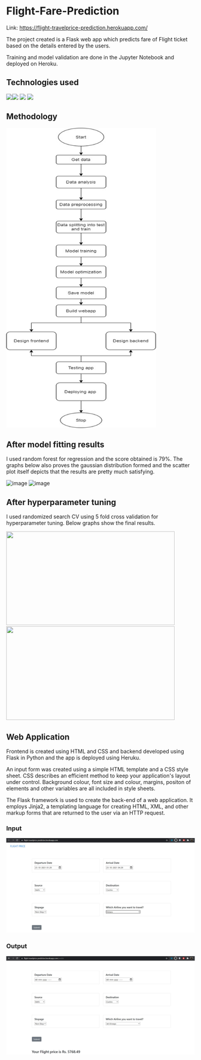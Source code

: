 # Flight-Fare-Prediction

Link: https://flight-travelprice-prediction.herokuapp.com/

The project created is a Flask web app which predicts fare of Flight ticket based on the details entered by the users. 

Training and model validation are done in the Jupyter Notebook and deployed on Heroku. 

## Technologies used

![](https://forthebadge.com/images/badges/made-with-python.svg)[<img target="_blank" src="https://flask.palletsprojects.com/en/1.1.x/_images/flask-logo.png" width=170>](https://flask.palletsprojects.com/en/1.1.x/) [<img target="_blank" src="https://number1.co.za/wp-content/uploads/2017/10/gunicorn_logo-300x85.png" width=280>](https://gunicorn.org) [<img target="_blank" src="https://scikit-learn.org/stable/_static/scikit-learn-logo-small.png" width=200>](https://scikit-learn.org/stable/) 

## Methodology
<img src="https://github.com/Snehal-2310/Flight-Fare-Prediction/blob/main/Images/flowchart.jpg" align="centre" alt="Methodolgy" width=400 height=800/> 

## After model fitting results
I used random forest for regression and the score obtained is 79%. The graphs below also proves the gaussian distribution formed and the scatter plot itself depicts that the results are pretty much satisfying.

![image](https://user-images.githubusercontent.com/62506140/137600258-291e62d2-dbfb-494b-8465-381c49eddd2a.png) ![image](https://user-images.githubusercontent.com/62506140/137600281-4e163afb-5b3a-4890-88ab-016b138ab43d.png)

## After hyperparameter tuning
I used randomized search CV using 5 fold cross validation for hyperparameter tuning. Below graphs show the final results.

<img src="https://user-images.githubusercontent.com/62506140/137600295-eaf2b7ea-7475-42db-9112-613c7fe9f615.png" width=450 height=250/> <img src="https://user-images.githubusercontent.com/62506140/137600303-1d3491fe-b353-44d0-abfe-da6982f716f3.png" width=450 height=250/>

## Web Application
Frontend is created using HTML and CSS and backend developed using Flask in Python and the app is deployed using Heruku.

An input form was created using a simple HTML template and a CSS style sheet. CSS describes an efficient method to keep your application's layout under control. Background colour, font size and colour, margins, positon of elements and other variables are all included in style sheets.

The Flask framework is used to create the back-end of a web application. It employs Jinja2, a templating language for creating HTML, XML, and other markup forms that are returned to the user via an HTTP request.

### Input
<img src="https://github.com/Snehal-2310/Flight-Fare-Prediction/blob/main/Images/Input.JPG" alt="Input"/> 

### Output
<img src="https://github.com/Snehal-2310/Flight-Fare-Prediction/blob/main/Images/Ouput.JPG" alt="Output"/> 



